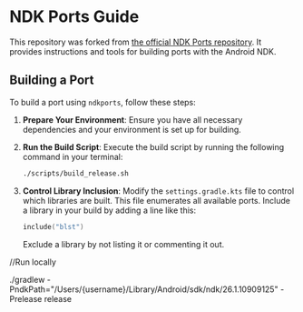 # NDK Ports Guide

This repository was forked from [the official NDK Ports repository](https://android.googlesource.com/platform/tools/ndkports/+/refs/heads/main). It provides instructions and tools for building ports with the Android NDK.

## Building a Port

To build a port using `ndkports`, follow these steps:

1. **Prepare Your Environment**:
   Ensure you have all necessary dependencies and your environment is set up for building.

2. **Run the Build Script**:
   Execute the build script by running the following command in your terminal:

   ```bash
   ./scripts/build_release.sh
   ```

3. **Control Library Inclusion**:
   Modify the `settings.gradle.kts` file to control which libraries are built. This file enumerates all available ports. Include a library in your build by adding a line like this:
   ```kotlin
   include("blst")
   ```
   Exclude a library by not listing it or commenting it out.

//Run locally

./gradlew -PndkPath="/Users/{username}/Library/Android/sdk/ndk/26.1.10909125" -Prelease release

